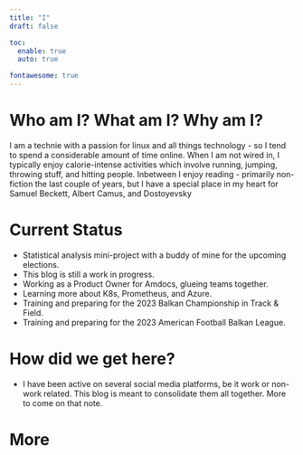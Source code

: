 ```yaml
---
title: "I"
draft: false

toc:
  enable: true
  auto: true

fontawesome: true
---
```


# Who am I? What am I? Why am I?

I am a technie with a passion for linux and all things technology - so I tend to spend a considerable amount of time online.
When I am not wired in, I typically enjoy calorie-intense activities which involve running, jumping, throwing stuff, and hitting people.
Inbetween I enjoy reading - primarily non-fiction the last couple of years, but I have a special place in my heart for Samuel Beckett, Albert Camus, and Dostoyevsky

# Current Status

* Statistical analysis mini-project with a buddy of mine for the upcoming elections.
* This blog is still a work in progress.
* Working as a Product Owner for Amdocs, glueing teams together.
* Learning more about K8s, Prometheus, and Azure.
* Training and preparing for the 2023 Balkan Championship in Track & Field.
* Training and preparing for the 2023 American Football Balkan League.

# How did we get here?

* I have been active on several social media platforms, be it work or non-work related. This blog is meant to consolidate them all together. More to come on that note.

# More
